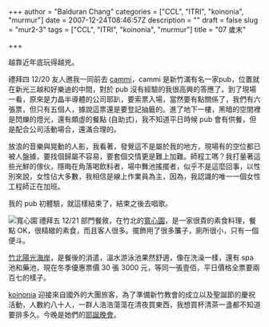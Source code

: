 +++
author = "Balduran Chang"
categories = ["CCL", "ITRI", "koinonia", "murmur"]
date = 2007-12-24T08:46:57Z
description = ""
draft = false
slug = "mur2-3"
tags = ["CCL", "ITRI", "koinonia", "murmur"]
title = "07 歲末"

+++


越靠近年底玩得越兇。

禮拜四 12/20 友人邀我一同前去 [cammi](http://cammi-club.blogspot.com/)，cammi 是新竹滿有名一家pub，位置就在新光三越和好樂迪的中間，對於 pub 沒有經驗的我很高興的答應了。到了現場一看，原來是力晶半導體的公司耶趴，要索票入場，當然要有點關係了，我們有六張票，但只有五個人，據說這票還是要登記抽籤的。進了地下一樓，黑暗的空間裡是閃爍的燈光，還有頗虛的餐點 (自助式)，我不知道平日時候 pub 會有供餐，但是配合公司活動場合，還滿合理的。

放浪的音樂與晃動的人影，我看著，發覺這不是屬於我的地方，現場有的空位都已被人盤據，要找個歸屬不容易，要套個交情更是難上加難。師程工嗎？我打量著這些光鮮的傢伙，隱晦在角落喝飲料者，場中舞池搖擺者，似乎不是這麼回事，以性別來說，女性佔大多數，我相信是線上作業員為主，因為，我認識的唯一一個女性工程師正在加班。

我的 pub 初體驗，就這樣結束了，結束之後去唱歌。

![寬心園˙](http://www.cs.nctu.edu.tw/~changcc/wordpress/wp-content/uploads/2008/01/dsc00031.thumbnail.JPG)禮拜五 12/21 部門餐敘，在竹北的[寬心園](http://www.easyhouse.tw/)，是一家很貴的素食料理，餐點 OK，很精緻的素食，而且客人很多。擺飾用了很多簾子，廁所很小，只有一個便斗。

[竹北陽光海岸](http://sunnyworld365.kong.com.tw/)，是餐後的消遣，溫水游泳池果然舒適，像在洗澡一樣，還有 spa 池和藥池，現在冬季優惠票價 30 張 3000 元，等同一張壹佰，平日價格全票要兩百七的樣子。

[koinonia](http://www.koinonia.net/hsinchu) 迎接來自國外的大團旅客，為了準備新竹教會的成立以及聖誕節的慶祝活動，人數約八十人，一群人浩浩蕩蕩在清夜買東西，我想買杯清茶一盞都不知道要排多久。今晚是她們的[耶誕晚會](http://www.koinonia.net/hsinchu/2007/12/16/%e8%80%b6%e8%aa%95%e6%99%9a%e6%9c%83)。

